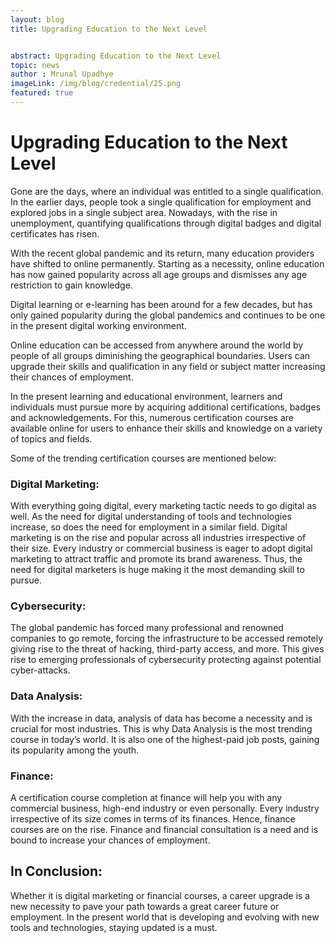 ```yaml
---
layout: blog
title: Upgrading Education to the Next Level


abstract: Upgrading Education to the Next Level 
topic: news
author : Mrunal Upadhye
imageLink: /img/blog/credential/25.png
featured: true
---
```

# Upgrading Education to the Next Level

Gone are the days, where an individual was entitled to a single qualification. In the earlier days, people took a single qualification for employment and explored jobs in a single subject area. Nowadays, with the rise in unemployment, quantifying qualifications through digital badges and digital certificates has risen.

With the recent global pandemic and its return, many education providers have shifted to online permanently. Starting as a necessity, online education has now gained popularity across all age groups and dismisses any age restriction to gain knowledge.

Digital learning or e-learning has been around for a few decades, but has only gained popularity during the global pandemics and continues to be one in the present digital working environment. 

Online education can be accessed from anywhere around the world by people of all groups diminishing the geographical boundaries. Users can upgrade their skills and qualification in any field or subject matter increasing their chances of employment.

In the present learning and educational environment, learners and individuals must pursue more by acquiring additional certifications, badges and acknowledgements. For this, numerous certification courses are available online for users to enhance their skills and knowledge on a variety of topics and fields.

Some of the trending certification courses are mentioned below:

### Digital Marketing:

With everything going digital, every marketing tactic needs to go digital as well. As the need for digital understanding of tools and technologies increase, so does the need for employment in a similar field. Digital marketing is on the rise and popular across all industries irrespective of their size. Every industry or commercial business is eager to adopt digital marketing to attract traffic and promote its brand awareness. Thus, the need for digital marketers is huge making it the most demanding skill to pursue.

### Cybersecurity:

The global pandemic has forced many professional and renowned companies to go remote, forcing the infrastructure to be accessed remotely giving rise to the threat of hacking, third-party access,  and more. This gives rise to emerging professionals of cybersecurity protecting against potential cyber-attacks.  

### Data Analysis:

With the increase in data, analysis of data has become a necessity and is crucial for most industries. This is why Data Analysis is the most trending course in today’s world. It is also one of the highest-paid job posts, gaining its popularity among the youth. 

### Finance:

A certification course completion at finance will help you with any commercial business, high-end industry or even personally. Every industry irrespective of its size comes in terms of its finances. Hence, finance courses are on the rise. Finance and financial consultation is a need and is bound to increase your chances of employment.

## In Conclusion:

Whether it is digital marketing or financial courses, a career upgrade is a new necessity to pave your path towards a great career future or employment. In the present world that is developing and evolving with new tools and technologies, staying updated is a must.
